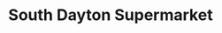 ---
title: "South Dayton Supermarket"
url: /south-dayton/south-dayton-supermarket/
shop: convenience
---